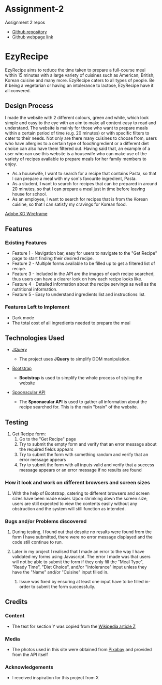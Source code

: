 # Assignment-2
Assignment 2 repos
- [Github repository](https://github.com/lowkangxuan/ID-Assignment-2)
- [Github webpage link](https://lowkangxuan.github.io/ID-Assignment-2/)

# EzyRecipe

EzyRecipe aims to reduce the time taken to prepare a full-course meal within 15 minutes with a large variety of cuisines such as 
American, British, Korean cuisine and many more. EzyRecipe caters to all types of people. Be it being a vegetarian or having an intolerance to lactose, EzyRecipe have it all convered.
 
## Design Process

I made the website with 2 different colours, green and white, which look simple and easy to the eye with an aim to make all content easy to read and understand. The website is mainly for those who want to prepare meals within a certain period of time (e.g. 20 minutes) or with specific filters to cater to their needs. Not only are there many cuisines to choose from, users who have allergies to a certain type of food/ingredient or a different diet choice can also have them filtered out. Having said that, an example of a user who can use this website is a housewife who can make use of the variety of recipes available to prepare meals for her family members to enjoy.

- As a housewife, I want to search for a recipe that contains Pasta, so that I can prepare a meal with my son's favourite ingredient, Pasta.
- As a student, I want to search for recipes that can be prepared in around 20 minutes, so that I can prepare a meal just in time before leaving house for school.
- As an employee, I want to search for recipes that is from the Korean cuisine, so that I can satisfy my cravings for Korean food.

[Adobe XD Wireframe](https://xd.adobe.com/view/471d1f6d-1b7e-4a70-9801-b3aff50f69d6-124e/)

## Features
 
### Existing Features
- Feature 1 - Navigation bar, easy for users to navigate to the "Get Recipe" page to start finding their desired recipe.
- Feature 2 - Multiple forms available to be filled up to get a filtered list of recipe.
- Feature 3 - Included in the API are the images of each recipe searched, thus users can have a clearer look on how each recipe looks like.
- Feature 4 - Detailed information about the recipe servings as well as the nutritional information.
- Feature 5 - Easy to understand ingredients list and instructions list.

### Features Left to Implement
- Dark mode
- The total cost of all ingredients needed to prepare the meal

## Technologies Used

- [JQuery](https://jquery.com)
    - The project uses **JQuery** to simplify DOM manipulation.

- [Bootstrap](https://getbootstrap.com/)
    - **Bootstrap** is used to simplify the whole process of styling the website

- [Spoonacular API](https://spoonacular.com/food-api/docs#Get-Recipe-Information)
    - The **Spoonacular API** is used to gather all information about the recipe searched for. This is the main "brain" of the website.


## Testing

1. Get Recipe form:
    1. Go to the "Get Recipe" page
    2. Try to submit the empty form and verify that an error message about the required fields appears
    3. Try to submit the form with something random and verify that an error message appears
    4. Try to submit the form with all inputs valid and verify that a success message appears or an error message if no results are found

### How it look and work on different browsers and screen sizes
1. With the help of Bootstrap, catering to different browsers and screen sizes have been made easier. Upon shrinking down the screen size, users are still expected to view the contents easily without any obstruction and the system will still function as intended.

### Bugs and/or Problems discovered
1. During testing, I found out that despite no results were found from the form I have submitted, there were no error message displayed and the code still continue to run.

2. Later in my project I realised that I made an error to the way I have validated my forms using Javascript. The error I made was that users will not be able to submit the form if they only fill the "Meal Type", "Ready Time", "Diet Choice", and/or "Intolerance" input unless they have the "Name" and/or "Cuisine" input filled in.
    1. Issue was fixed by ensuring at least one input have to be filled in-order to submit the form successfully.


## Credits

### Content
- The text for section Y was copied from the [Wikipedia article Z](https://en.wikipedia.org/wiki/Z)

### Media
- The photos used in this site were obtained from [Pixabay](https://pixabay.com) and provided from the API itself

### Acknowledgements

- I received inspiration for this project from X
